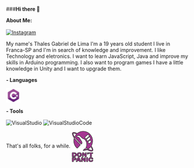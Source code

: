 ###<b>Hi there 👋</b>

<b>About Me:</b>

<a href="https://www.instagram.com/tael42f/">
<img align="center" alt="Instagram" width="40px" src="file:///C:/Users/Thales/Desktop/VSC/icones/insta.png?raw=true" />
</a>

My name's Thales Gabriel de Lima I'm a 19 years old student I live in Franca-SP and I'm in search of knowledge and improvement. I like Technology and eletronics. I want to learn JavaScript, Java and improve my skills in Arduino programming. I also want to program games I have a little knowledge in Unity and I want to upgrade them.

<b>
- Languages
</b>

<p>
<img align="center" alt="CSharp" width="40px" src="/github-csharp-icon.png?raw=true" />
</p>

<b>
- Tools
</b>

<p>
<img align="center" alt="VisualStudio" width="38px" src="file:///C:/Users/Thales/Desktop/VSC/icones/visualStudio.png?raw=true" />
<img align="center" alt="VisualStudioCode" width="38px" src="file:///C:/Users/Thales/Desktop/VSC/icones/vsCode.jfif?raw=true" />
<p/>

<p>
That's all folks, for a while. <img align="center" alt="CSharp" width="60" src="/github-dontpanic.png?raw=true" />
<p/>
